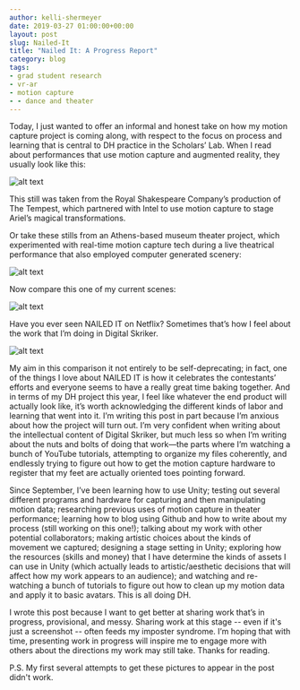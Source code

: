 ```yaml
---
author: kelli-shermeyer
date: 2019-03-27 01:00:00+00:00
layout: post
slug: Nailed-It
title: "Nailed It: A Progress Report"
category: blog
tags:
- grad student research
- vr-ar
- motion capture
- - dance and theater
---
```

Today, I just wanted to offer an informal and honest take on how my motion capture project is coming along, with respect to the focus on process and learning that is central to DH practice in the Scholars’ Lab. When I read about performances that use motion capture and augmented reality, they usually look like this:


![alt text](https://iqglobal.intel.com/in/wp-content/uploads/sites/13/2017/03/intel-the-tempest-8-edit-980x6530-IN-EN-980x653.jpg)


This still was taken from the Royal Shakespeare Company’s production of The Tempest, which partnered with Intel to use motion capture to stage Ariel’s magical transformations. 

Or take these stills from an Athens-based museum theater project, which experimented with real-time motion capture tech during a live theatrical performance that also employed computer generated scenery:


![alt text](https://www.researchgate.net/profile/Dimitrios_Christopoulos/publication/232620431/figure/fig5/AS:300380727595012@1448627754443/Actual-show-photos-of-the-motion-captured-controlled-avatar-interacting-with-the-actors.png)


Now compare this one of my current scenes: 


![alt text](/assets/post-media/DS-5-1.png)


Have you ever seen NAILED IT on Netflix? Sometimes that’s how I feel about the work that I’m doing in Digital Skriker.


![alt text](https://media.popculture.com/2018/07/nailed-it-erin-crocker-gingerbread-house-20040045.jpeg)


My aim in this comparison it not entirely to be self-deprecating; in fact, one of the things I love about NAILED IT is how it celebrates the contestants’ efforts and everyone seems to have a really great time baking together. And in terms of my DH project this year, I feel like whatever the end product will actually look like, it’s worth acknowledging the different kinds of labor and learning that went into it. I’m writing this post in part because I’m anxious about how the project will turn out. I’m very confident when writing about the intellectual content of Digital Skriker, but much less so when I’m writing about the nuts and bolts of doing that work—the parts where I’m watching a bunch of YouTube tutorials, attempting to organize my files coherently, and endlessly trying to figure out how to get the motion capture hardware to register that my feet are actually oriented toes pointing forward. 

Since September, I’ve been learning how to use Unity; testing out several different programs and hardware for capturing and then manipulating motion data; researching previous uses of motion capture in theater performance; learning how to blog using Github and how to write about my process (still working on this one!); talking about my work with other potential collaborators; making artistic choices about the kinds of movement we captured; designing a stage setting in Unity; exploring how the resources (skills and money) that I have determine the kinds of assets I can use in Unity (which actually leads to artistic/aesthetic decisions that will affect how my work appears to an audience); and watching and re-watching a bunch of tutorials to figure out how to clean up my motion data and apply it to basic avatars. This is all doing DH. 

I wrote this post because I want to get better at sharing work that’s in progress, provisional, and messy. Sharing work at this stage -- even if it's just a screenshot -- often feeds my imposter syndrome. I’m hoping that with time, presenting work in progress will inspire me to engage more with others about the directions my work may still take. Thanks for reading.

P.S. My first several attempts to get these pictures to appear in the post didn't work. 

